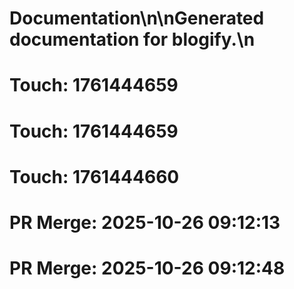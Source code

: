 # Documentation\n\nGenerated documentation for blogify.\n

# Touch: 1761444659

# Touch: 1761444659

# Touch: 1761444660

# PR Merge: 2025-10-26 09:12:13

# PR Merge: 2025-10-26 09:12:48
